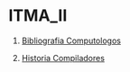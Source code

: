 # ITMA_II

1. [Bibliografia Computologos](https://github.com/armandobn/ITMA_II/tree/main/Unidad%201/Tareas/Historia_Compiladores/README.md)

2. [Historia Compiladores](https://github.com/armandobn/ITMA_II/tree/main/Unidad%201/Tareas/Historia_Compiladores/README.md)

